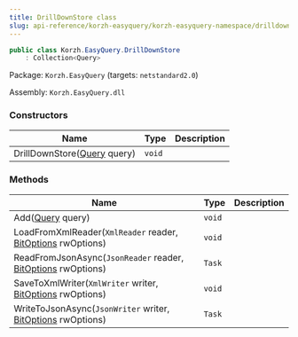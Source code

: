 ```yaml
---
title: DrillDownStore class
slug: api-reference/korzh-easyquery/korzh-easyquery-namespace/drilldownstore-class
---
```

```csharp
public class Korzh.EasyQuery.DrillDownStore
    : Collection<Query>

```
Package: `Korzh.EasyQuery` (targets: `netstandard2.0`)

Assembly: `Korzh.EasyQuery.dll`

### Constructors

| Name | Type | Description | 
| --- | --- | --- | 
| DrillDownStore([Query](/api-reference/korzh-easyquery/korzh-easyquery-namespace/query-class) query) | `void` |  | 


### Methods

| Name | Type | Description | 
| --- | --- | --- | 
| Add([Query](/api-reference/korzh-easyquery/korzh-easyquery-namespace/query-class) query) | `void` |  | 
| LoadFromXmlReader(`XmlReader` reader, [BitOptions](/api-reference/easydata-core/easydata-namespace/bitoptions-class) rwOptions) | `void` |  | 
| ReadFromJsonAsync(`JsonReader` reader, [BitOptions](/api-reference/easydata-core/easydata-namespace/bitoptions-class) rwOptions) | `Task` |  | 
| SaveToXmlWriter(`XmlWriter` writer, [BitOptions](/api-reference/easydata-core/easydata-namespace/bitoptions-class) rwOptions) | `void` |  | 
| WriteToJsonAsync(`JsonWriter` writer, [BitOptions](/api-reference/easydata-core/easydata-namespace/bitoptions-class) rwOptions) | `Task` |  |